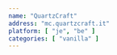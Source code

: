 ```yaml
---
name: "QuartzCraft"
address: "mc.quartzcraft.it"
platform: [ "je", "be" ]
categories: [ "vanilla" ]
---
```

